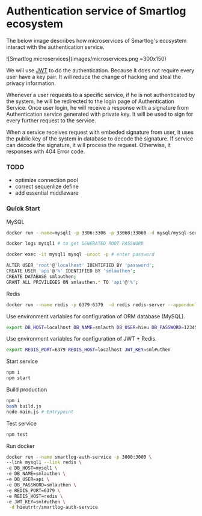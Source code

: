 # Authentication service of Smartlog ecosystem #

The below image describes how microservices of Smartlog's ecosystem interact with the authentication service.

![Smartlog microservices](images/microservices.png =300x150)

We will use [JWT](https://jwt.io/introduction/) to do the authentication. Because it does not require every user have a key pair. It will reduce the change of hacking and steal the privacy information.

Whenever a user requests to a specific service, if he is not authenticated by the system, he will be redirected to the login page of Authentication Service. Once user login, he will receive a response with a signature from Authentication service generated with private key. It will be used to sign for every further request to the service.

When a service receives request with embeded signature from user, it uses the public key of the system in database to decode the signature. If service can decode the signature, it will process the request. Otherwise, it responses with 404 Error code.
### TODO
* optimize connection pool
* correct sequenlize define
* add essential middleware

### Quick Start
MySQL
```bash
docker run --name=mysql1 -p 3306:3306 -p 33060:33060 -d mysql/mysql-server:5.7

docker logs mysql1 # to get GENERATED ROOT PASSWORD

docker exec -it mysql1 mysql -uroot -p # enter password

ALTER USER 'root'@'localhost' IDENTIFIED BY 'password';
CREATE USER 'api'@'%' IDENTIFIED BY 'smlauthen';
CREATE DATABASE smlauthen;
GRANT ALL PRIVILEGES ON smlauthen.* TO 'api'@'%';
```
Redis
```bash
docker run --name redis -p 6379:6379  -d redis redis-server --appendonly yes
```
Use environment variables for configuration of ORM database (MySQL).
```bash
export DB_HOST=localhost DB_NAME=smlauth DB_USER=hieu DB_PASSWORD=123456
```
Use environment variables for configuration of JWT + Redis.
```bash
export REDIS_PORT=6379 REDIS_HOST=localhost JWT_KEY=sml#uthen
```
Start service
```bash
npm i
npm start
```
Build production
```bash
npm i
bash build.js
node main.js # Entrypoint
```
Test service
```bash
npm test
```
Run docker
```bash
docker run --name smartlog-auth-service -p 3000:3000 \
--link mysql1 --link redis \
-e DB_HOST=mysql1 \
-e DB_NAME=smlauthen \
-e DB_USER=api \
-e DB_PASSWORD=smlauthen \
-e REDIS_PORT=6379 \
-e REDIS_HOST=redis \
-e JWT_KEY=sml#uthen \
 -d hieutrtr/smartlog-auth-service
```
